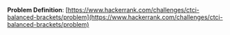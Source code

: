 **Problem Definition**:
[https://www.hackerrank.com/challenges/ctci-balanced-brackets/problem](https://www.hackerrank.com/challenges/ctci-balanced-brackets/problem)
